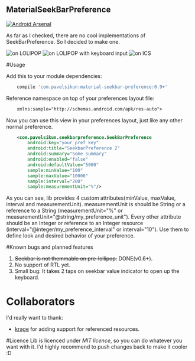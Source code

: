 ## MaterialSeekBarPreference

[![Android Arsenal](https://img.shields.io/badge/Android%20Arsenal-MaterialSeekBarPreference-brightgreen.svg?style=flat)](http://android-arsenal.com/details/1/1756)

As far as I checked, there are no cool implementations of SeekBarPreference. So I decided to make one.

![on LOLIPOP](https://raw.githubusercontent.com/MrBIMC/MaterialSeekBarPreference/master/SCREENSHOT_LP_511.png)
![on LOLIPOP with keyboard input](https://raw.githubusercontent.com/MrBIMC/MaterialSeekBarPreference/master/SCREENSHOT_LP_511_keyboard.png)
![on ICS](https://raw.githubusercontent.com/MrBIMC/MaterialSeekBarPreference/master/SCREENSHOT_ICS_404.png)

#Usage

Add this to your module dependencies:
```groovy
    compile 'com.pavelsikun:material-seekbar-preference:0.9+'
````

Reference namespace on top of your preferences layout file:
```xml
    xmlns:sample="http://schemas.android.com/apk/res-auto">
````

Now you can use this view in your preferences layout, just like any other normal preference.
```xml
    <com.pavelsikun.seekbarpreference.SeekBarPreference
        android:key="your_pref_key"
        android:title="SeekbarPreference 2"
        android:summary="Some summary"
        android:enabled="false"
        android:defaultValue="5000"
        sample:minValue="100"
        sample:maxValue="10000"
        sample:interval="200"
        sample:measurementUnit="%"/>
````

As you can see, lib provides 4 custom attributes(minValue, maxValue, interval and measurementUnit).
measurementUnit is should be String or a reference to a String (measurementUnit="%"  or measurementUnit="@string/my_preference_unit").
Every other attribute should be an Integer or reference to an Integer resource (interval="@integer/my_preference_interval" or interval="10").
Use them to define look and desired behavior of your preference.

#Known bugs and planned features
1. ~~Seekbar is not themmable on pre-lollipop.~~ DONE(v0.6+).
2. No support of RTL yet.
3. Small bug: It takes 2 taps on seekbar value indicator to open up the keyboard.

# Collaborators
I'd really want to thank:

* [krage](https://github.com/krage) for adding support for referenced resources.

#Licence
Lib is licenced under *MIT licence*, so you can do whatever you want with it.
I'd highly recommend to push changes back to make it cooler :D

